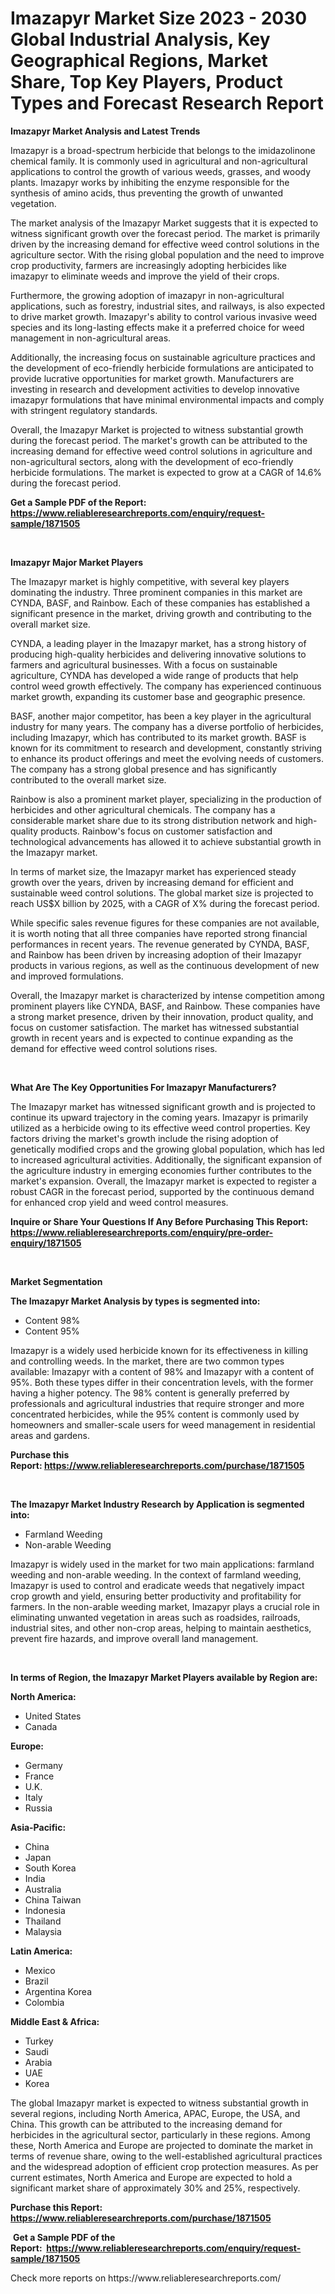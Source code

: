 <p><h1>Imazapyr Market Size 2023 - 2030 Global Industrial Analysis, Key Geographical Regions, Market Share, Top Key Players, Product Types and Forecast Research Report</h1></p><p><strong>Imazapyr Market Analysis and Latest Trends</strong></p>
<p><p>Imazapyr is a broad-spectrum herbicide that belongs to the imidazolinone chemical family. It is commonly used in agricultural and non-agricultural applications to control the growth of various weeds, grasses, and woody plants. Imazapyr works by inhibiting the enzyme responsible for the synthesis of amino acids, thus preventing the growth of unwanted vegetation.</p><p>The market analysis of the Imazapyr Market suggests that it is expected to witness significant growth over the forecast period. The market is primarily driven by the increasing demand for effective weed control solutions in the agriculture sector. With the rising global population and the need to improve crop productivity, farmers are increasingly adopting herbicides like imazapyr to eliminate weeds and improve the yield of their crops.</p><p>Furthermore, the growing adoption of imazapyr in non-agricultural applications, such as forestry, industrial sites, and railways, is also expected to drive market growth. Imazapyr's ability to control various invasive weed species and its long-lasting effects make it a preferred choice for weed management in non-agricultural areas.</p><p>Additionally, the increasing focus on sustainable agriculture practices and the development of eco-friendly herbicide formulations are anticipated to provide lucrative opportunities for market growth. Manufacturers are investing in research and development activities to develop innovative imazapyr formulations that have minimal environmental impacts and comply with stringent regulatory standards.</p><p>Overall, the Imazapyr Market is projected to witness substantial growth during the forecast period. The market's growth can be attributed to the increasing demand for effective weed control solutions in agriculture and non-agricultural sectors, along with the development of eco-friendly herbicide formulations. The market is expected to grow at a CAGR of 14.6% during the forecast period.</p></p>
<p><strong>Get a Sample PDF of the Report:&nbsp; <a href="https://www.reliableresearchreports.com/enquiry/request-sample/1871505">https://www.reliableresearchreports.com/enquiry/request-sample/1871505</a></strong></p>
<p>&nbsp;</p>
<p><strong>Imazapyr Major Market Players</strong></p>
<p><p>The Imazapyr market is highly competitive, with several key players dominating the industry. Three prominent companies in this market are CYNDA, BASF, and Rainbow. Each of these companies has established a significant presence in the market, driving growth and contributing to the overall market size.</p><p>CYNDA, a leading player in the Imazapyr market, has a strong history of producing high-quality herbicides and delivering innovative solutions to farmers and agricultural businesses. With a focus on sustainable agriculture, CYNDA has developed a wide range of products that help control weed growth effectively. The company has experienced continuous market growth, expanding its customer base and geographic presence.</p><p>BASF, another major competitor, has been a key player in the agricultural industry for many years. The company has a diverse portfolio of herbicides, including Imazapyr, which has contributed to its market growth. BASF is known for its commitment to research and development, constantly striving to enhance its product offerings and meet the evolving needs of customers. The company has a strong global presence and has significantly contributed to the overall market size.</p><p>Rainbow is also a prominent market player, specializing in the production of herbicides and other agricultural chemicals. The company has a considerable market share due to its strong distribution network and high-quality products. Rainbow's focus on customer satisfaction and technological advancements has allowed it to achieve substantial growth in the Imazapyr market.</p><p>In terms of market size, the Imazapyr market has experienced steady growth over the years, driven by increasing demand for efficient and sustainable weed control solutions. The global market size is projected to reach US$X billion by 2025, with a CAGR of X% during the forecast period.</p><p>While specific sales revenue figures for these companies are not available, it is worth noting that all three companies have reported strong financial performances in recent years. The revenue generated by CYNDA, BASF, and Rainbow has been driven by increasing adoption of their Imazapyr products in various regions, as well as the continuous development of new and improved formulations.</p><p>Overall, the Imazapyr market is characterized by intense competition among prominent players like CYNDA, BASF, and Rainbow. These companies have a strong market presence, driven by their innovation, product quality, and focus on customer satisfaction. The market has witnessed substantial growth in recent years and is expected to continue expanding as the demand for effective weed control solutions rises.</p></p>
<p>&nbsp;</p>
<p><strong>What Are The Key Opportunities For Imazapyr Manufacturers?</strong></p>
<p><p>The Imazapyr market has witnessed significant growth and is projected to continue its upward trajectory in the coming years. Imazapyr is primarily utilized as a herbicide owing to its effective weed control properties. Key factors driving the market's growth include the rising adoption of genetically modified crops and the growing global population, which has led to increased agricultural activities. Additionally, the significant expansion of the agriculture industry in emerging economies further contributes to the market's expansion. Overall, the Imazapyr market is expected to register a robust CAGR in the forecast period, supported by the continuous demand for enhanced crop yield and weed control measures.</p></p>
<p><strong>Inquire or Share Your Questions If Any Before Purchasing This Report: <a href="https://www.reliableresearchreports.com/enquiry/pre-order-enquiry/1871505">https://www.reliableresearchreports.com/enquiry/pre-order-enquiry/1871505</a></strong></p>
<p>&nbsp;</p>
<p><strong>Market Segmentation</strong></p>
<p><strong>The Imazapyr Market Analysis by types is segmented into:</strong></p>
<p><ul><li>Content 98%</li><li>Content 95%</li></ul></p>
<p><p>Imazapyr is a widely used herbicide known for its effectiveness in killing and controlling weeds. In the market, there are two common types available: Imazapyr with a content of 98% and Imazapyr with a content of 95%. Both these types differ in their concentration levels, with the former having a higher potency. The 98% content is generally preferred by professionals and agricultural industries that require stronger and more concentrated herbicides, while the 95% content is commonly used by homeowners and smaller-scale users for weed management in residential areas and gardens.</p></p>
<p><strong>Purchase this Report:&nbsp;<a href="https://www.reliableresearchreports.com/purchase/1871505">https://www.reliableresearchreports.com/purchase/1871505</a></strong></p>
<p>&nbsp;</p>
<p><strong>The Imazapyr Market Industry Research by Application is segmented into:</strong></p>
<p><ul><li>Farmland Weeding</li><li>Non-arable Weeding</li></ul></p>
<p><p>Imazapyr is widely used in the market for two main applications: farmland weeding and non-arable weeding. In the context of farmland weeding, Imazapyr is used to control and eradicate weeds that negatively impact crop growth and yield, ensuring better productivity and profitability for farmers. In the non-arable weeding market, Imazapyr plays a crucial role in eliminating unwanted vegetation in areas such as roadsides, railroads, industrial sites, and other non-crop areas, helping to maintain aesthetics, prevent fire hazards, and improve overall land management.</p></p>
<p>&nbsp;</p>
<p><strong>In terms of Region, the Imazapyr Market Players available by Region are:</strong></p>
<p>
    <p> <strong> North America: </strong>
        <ul>
            <li>United States</li>
            <li>Canada</li>
        </ul>
        </p> 
    <p> <strong> Europe: </strong>
        <ul>
            <li>Germany</li>
            <li>France</li>
            <li>U.K.</li>
            <li>Italy</li>
            <li>Russia</li>
        </ul>
        </p> 
    <p> <strong> Asia-Pacific: </strong>
        <ul>
            <li>China</li>
            <li>Japan</li>
            <li>South Korea</li>
            <li>India</li>
            <li>Australia</li>
            <li>China Taiwan</li>
            <li>Indonesia</li>
            <li>Thailand</li>
            <li>Malaysia</li>
        </ul>
        </p> 
    <p> <strong> Latin America: </strong>
        <ul>
            <li>Mexico</li>
            <li>Brazil</li>
            <li>Argentina Korea</li>
            <li>Colombia</li>
        </ul>
        </p> 
    <p> <strong> Middle East & Africa: </strong>
        <ul>
            <li>Turkey</li>
            <li>Saudi</li>
            <li>Arabia</li>
            <li>UAE</li>
            <li>Korea</li>
        </ul>
    </p>
    </p>
<p><p>The global Imazapyr market is expected to witness substantial growth in several regions, including North America, APAC, Europe, the USA, and China. This growth can be attributed to the increasing demand for herbicides in the agricultural sector, particularly in these regions. Among these, North America and Europe are projected to dominate the market in terms of revenue share, owing to the well-established agricultural practices and the widespread adoption of efficient crop protection measures. As per current estimates, North America and Europe are expected to hold a significant market share of approximately 30% and 25%, respectively.</p></p>
<p><strong>Purchase this Report: <a href="https://www.reliableresearchreports.com/purchase/1871505">https://www.reliableresearchreports.com/purchase/1871505</a></strong></p>
<p>&nbsp;<strong>Get a Sample PDF of the Report:&nbsp;&nbsp;<a href="https://www.reliableresearchreports.com/enquiry/request-sample/1871505">https://www.reliableresearchreports.com/enquiry/request-sample/1871505</a></strong></p>
<p><strong></strong></p>
<p>Check more reports on https://www.reliableresearchreports.com/</p>